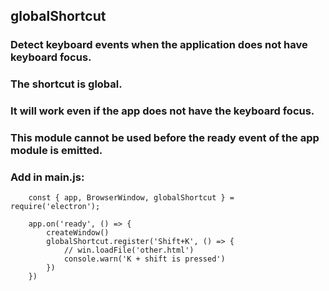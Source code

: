 ## globalShortcut

### Detect keyboard events when the application does not have keyboard focus.

### The shortcut is global. 

### It will work even if the app does not have the keyboard focus. 

### This module cannot be used before the ready event of the app module is emitted.

### Add in main.js:
        const { app, BrowserWindow, globalShortcut } = require('electron');
        
        app.on('ready', () => {
            createWindow()
            globalShortcut.register('Shift+K', () => {
                // win.loadFile('other.html')
                console.warn('K + shift is pressed')
            })
        })